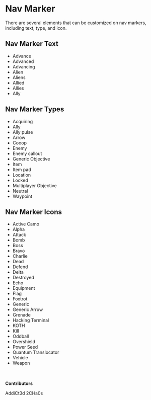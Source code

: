 # Nav Marker
There are several elements that can be customized on nav markers, including text, type, and icon.

## Nav Marker Text
* Advance
* Advanced
* Advancing
* Alien
* Aliens
* Allied
* Allies
* Ally

## Nav Marker Types
* Acquiring
* Ally
* Ally pulse
* Arrow
* Cooop
* Enemy
* Enemy callout
* Generic Objective
* Item
* Item pad
* Location
* Locked
* Multiplayer Objective
* Neutral
* Waypoint

## Nav Marker Icons
* Active Camo
* Alpha
* Attack
* Bomb
* Boss
* Bravo
* Charlie
* Dead
* Defend
* Delta
* Destroyed
* Echo
* Equipment
* Flag
* Foxtrot
* Generic
* Generic Arrow
* Grenade
* Hacking Terminal
* KOTH
* Kill
* Oddball
* Overshield
* Power Seed
* Quantum Translocator
* Vehicle
* Weapon

\
\
**Contributors**

AddiCt3d 2CHa0s